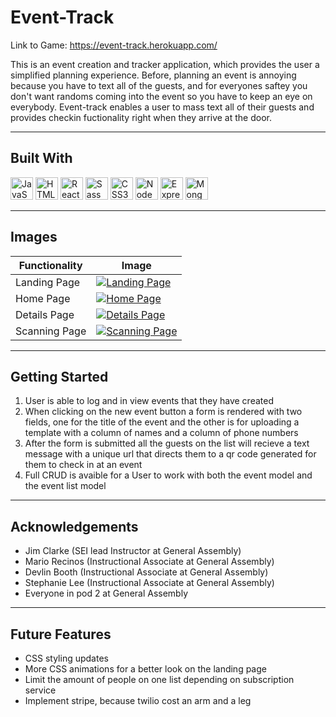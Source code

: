 # Event-Track

Link to Game: https://event-track.herokuapp.com/

This is an event creation and tracker application, which provides the user a simplified planning experience. Before, planning an event is annoying because you have to text all of the guests, and for everyones saftey you don't want randoms coming into the event so you have to keep an eye on everybody. Event-track enables a user to mass text all of their guests and provides checkin fuctionality right when they arrive at the door. 

------------

## Built With

<p align="left">
<a href="https://developer.mozilla.org/en-US/docs/Web/JavaScript" target="_blank" rel="noreferrer"><img src="https://raw.githubusercontent.com/danielcranney/readme-generator/main/public/icons/skills/javascript-colored.svg" width="36" height="36" alt="JavaScript" /></a>
<a href="https://developer.mozilla.org/en-US/docs/Glossary/HTML5" target="_blank" rel="noreferrer"><img src="https://raw.githubusercontent.com/danielcranney/readme-generator/main/public/icons/skills/html5-colored.svg" width="36" height="36" alt="HTML5" /></a>
<a href="https://reactjs.org/" target="_blank" rel="noreferrer"><img src="https://raw.githubusercontent.com/danielcranney/readme-generator/main/public/icons/skills/react-colored.svg" width="36" height="36" alt="React" /></a>
<a href="https://sass-lang.com/" target="_blank" rel="noreferrer"><img src="https://raw.githubusercontent.com/danielcranney/readme-generator/main/public/icons/skills/sass-colored.svg" width="36" height="36" alt="Sass" /></a>
<a href="https://www.w3.org/TR/CSS/#css" target="_blank" rel="noreferrer"><img src="https://raw.githubusercontent.com/danielcranney/readme-generator/main/public/icons/skills/css3-colored.svg" width="36" height="36" alt="CSS3" /></a>
<a href="https://nodejs.org/en/" target="_blank" rel="noreferrer"><img src="https://raw.githubusercontent.com/danielcranney/readme-generator/main/public/icons/skills/nodejs-colored.svg" width="36" height="36" alt="NodeJS" /></a>
<a href="https://expressjs.com/" target="_blank" rel="noreferrer"><img src="https://raw.githubusercontent.com/danielcranney/readme-generator/main/public/icons/skills/express-colored.svg" width="36" height="36" alt="Express" /></a>
<a href="https://www.mongodb.com/" target="_blank" rel="noreferrer"><img src="https://raw.githubusercontent.com/danielcranney/readme-generator/main/public/icons/skills/mongodb-colored.svg" width="36" height="36" alt="MongoDB" /></a>
</p>

------------

## Images 

| Functionality  | Image  |
| ------------ | ------------ |
|  Landing Page |[![Landing Page](https://i.imgur.com/tLImE1G.png)]()|
|  Home Page |[![Home Page](https://i.imgur.com/8zDcj67.png)]()|
|  Details Page |[![Details Page](https://i.imgur.com/TgacAu5.png)]()|
|  Scanning Page |[![Scanning Page](https://i.imgur.com/pFHmUga.png)]()|
------------

## Getting Started
1. User is able to log and in view events that they have created 
2. When clicking on the new event button a form is rendered with two fields, one for the title of the event and the other is for uploading a template with a column of names and a column of phone numbers 
3. After the form is submitted all the guests on the list will recieve a text message with a unique url that directs them to a qr code generated for them to check in at an event 
4. Full CRUD is avaible for a User to work with both the event model and the event list model 

------------

## Acknowledgements 
- Jim Clarke (SEI lead Instructor at General Assembly)
- Mario Recinos (Instructional Associate at General Assembly)
- Devlin Booth (Instructional Associate at General Assembly)
- Stephanie Lee (Instructional Associate at General Assembly)
- Everyone in pod 2 at General Assembly

------------

## Future Features
- CSS styling updates 
- More CSS animations for a better look on the landing page 
- Limit the amount of people on one list depending on subscription service 
- Implement stripe, because twilio cost an arm and a leg 
